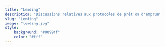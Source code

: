 ```yaml
---
title: "Lending"
description: "Discussions relatives aux protocoles de prêt ou d'emprunt type Marché Monétaire ou CDP"
slug: "Lending"
image: "lending.jpg"
style:
    background: "#0099ff"
    color: "#fff"
---
```

